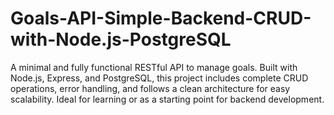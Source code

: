 # Goals-API-Simple-Backend-CRUD-with-Node.js-PostgreSQL
A minimal and fully functional RESTful API to manage goals. Built with Node.js, Express, and PostgreSQL, this project includes complete CRUD operations, error handling, and follows a clean architecture for easy scalability. Ideal for learning or as a starting point for backend development.

